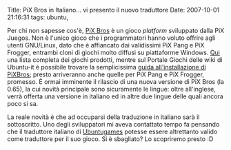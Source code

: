 Title: PiX Bros in Italiano... vi presento il nuovo traduttore
Date:  2007-10-01 21:16:31
tags: ubuntu,

Per chi non sapesse cos'è, [PiX Bros][1]
è un gioco _platform_ sviluppato dalla PiX Juegos. Non è l'unico gioco che i
programmatori hanno voluto offrire agli utenti GNU/Linux, dato che è affiancato
dai validissimi PiX Pang e PiX Frogger, entrambi cloni di giochi molto diffusi
su piattaforme Windows. [Qui][2] una lista completa dei giochi prodotti,
mentre sul Portale Giochi delle wiki di Ubuntu-it è possibile trovare la
semplicissima [guida all'installazione di PiXBros][3]; presto arriveranno
anche quelle per PiX Pang e PiX Frogger, promesso. È ormai imminente il
rilascio di una nuova versione di PiX Bros (la 0.65), la cui novità
principale sono sicuramente le lingue: oltre all'inglese, verrà offerta una
versione in italiano ed in altre due lingue delle quali ancora poco si sa.


La reale novità è che ad occuparsi della traduzione in italiano sarà il
sottoscritto. Uno degli sviluppatori mi aveva contattato tempo fa pensando che
il traduttore italiano di [Ubuntugames][4] potesse essere altrettanto valido
come traduttore per il suo gioco. Si è sbagliato? Lo scopriremo presto :D

   [1]: http://www.pixjuegos.com/?q=node/56

   [2]: http://www.pixjuegos.com/?q=node/63

   [3]: http://wiki.ubuntu-it.org/Giochi/Puzzle/PixBros

   [4]: http://www.ubuntugames.org/
